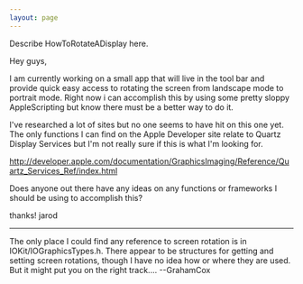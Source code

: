 ```yaml
---
layout: page
---
```


Describe HowToRotateADisplay here.


Hey guys,

I am currently working on a small app that will live in the tool bar and provide quick easy access to rotating the screen from landscape mode to portrait mode.  Right now i can accomplish this by using some pretty sloppy AppleScripting but know there must be a better way to do it.

I've researched a lot of sites but no one seems to have hit on this one yet.  The only functions I can find on the Apple Developer site relate to Quartz Display Services but I'm not really sure if this is what I'm looking for.

http://developer.apple.com/documentation/GraphicsImaging/Reference/Quartz_Services_Ref/index.html

Does anyone out there have any ideas on any functions or frameworks I should be using to accomplish this?

thanks!
jarod

----

The only place I could find any reference to screen rotation is in IOKit/IOGraphicsTypes.h. There appear to be structures for getting and setting screen rotations, though I have no idea how or where they are used. But it might put you on the right track.... --GrahamCox
